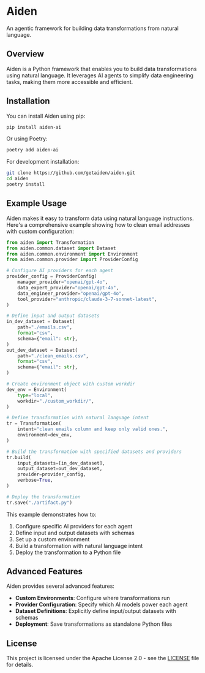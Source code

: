 # Aiden

An agentic framework for building data transformations from natural language.

## Overview

Aiden is a Python framework that enables you to build data transformations using natural language. It leverages AI agents to simplify data engineering tasks, making them more accessible and efficient.

## Installation

You can install Aiden using pip:

```bash
pip install aiden-ai
```

Or using Poetry:

```bash
poetry add aiden-ai
```

For development installation:

```bash
git clone https://github.com/getaiden/aiden.git
cd aiden
poetry install
```

## Example Usage

Aiden makes it easy to transform data using natural language instructions. Here's a comprehensive example showing how to clean email addresses with custom configuration:

```python
from aiden import Transformation
from aiden.common.dataset import Dataset
from aiden.common.environment import Environment
from aiden.common.provider import ProviderConfig

# Configure AI providers for each agent
provider_config = ProviderConfig(
    manager_provider="openai/gpt-4o",
    data_expert_provider="openai/gpt-4o",
    data_engineer_provider="openai/gpt-4o",
    tool_provider="anthropic/claude-3-7-sonnet-latest",
)

# Define input and output datasets
in_dev_dataset = Dataset(
    path="./emails.csv",
    format="csv",
    schema={"email": str},
)
out_dev_dataset = Dataset(
    path="./clean_emails.csv",
    format="csv",
    schema={"email": str},
)

# Create environment object with custom workdir
dev_env = Environment(
    type="local",
    workdir="./custom_workdir/",
)

# Define transformation with natural language intent
tr = Transformation(
    intent="clean emails column and keep only valid ones.",
    environment=dev_env,
)

# Build the transformation with specified datasets and providers
tr.build(
    input_datasets=[in_dev_dataset],
    output_dataset=out_dev_dataset,
    provider=provider_config,
    verbose=True,
)

# Deploy the transformation
tr.save("./artifact.py")
```

This example demonstrates how to:
1. Configure specific AI providers for each agent
2. Define input and output datasets with schemas
3. Set up a custom environment
4. Build a transformation with natural language intent
5. Deploy the transformation to a Python file

## Advanced Features

Aiden provides several advanced features:
- **Custom Environments**: Configure where transformations run
- **Provider Configuration**: Specify which AI models power each agent
- **Dataset Definitions**: Explicitly define input/output datasets with schemas
- **Deployment**: Save transformations as standalone Python files

## License

This project is licensed under the Apache License 2.0 - see the [LICENSE](LICENSE) file for details.